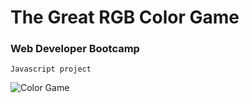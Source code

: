 # The Great RGB Color Game
<h3>Web Developer Bootcamp</h3>

    Javascript project
![Color Game](https://alanv73.github.io/img/colorgame.PNG)

